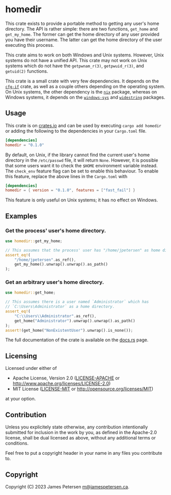 # homedir

This crate exists to provide a portable method to getting any user's home
directory. The API is rather simple: there are two functions,
`get_home` and `get_my_home`. The former can get the home directory
of any user provided you have their username. The latter can get the home
directory of the user executing this process.

This crate aims to work on both Windows and Unix systems. However,
Unix systems do not have a unified API. This crate may not work
on Unix systems which do not have the `getpwnam_r(3)`, `getpwuid_r(3)`,
and `getuid(2)` functions.

This crate is a small crate with very few dependencies. It depends on the [`cfg-if`](https://crates.io/crates/cfg-if) crate,
as well as a couple others depending on the operating system. On Unix systems,
the other dependency is the [`nix`](https://crates.io/crates/nix) package, whereas on Windows systems,
it depends on the [`windows-sys`](https://crates.io/crates/windows-sys) and [`widestring`](https://crates.io/crates/widestring)
packages.

## Usage
This crate is on [crates.io](https://crates.io/crates/homedir) and can be used by executing `cargo add homedir`
or adding the following to the dependencies in your `Cargo.toml` file.

```toml
[dependencies]
homedir = "0.1.0"
```

By default, on Unix, if the library cannot find the current user's home directory
in the `/etc/passwd` file, it will return `None`. However, it is possible that
some users want it to check the `$HOME` environment variable instead.
The `check_env` feature flag can be set to enable this behaviour. To enable
this feature, replace the above lines in the `Cargo.toml` with

```toml
[dependencies]
homedir = { version = "0.1.0", features = ["fast_fail"] }
```

This feature is only useful on Unix systems; it has no effect on Windows.

## Examples
### Get the process' user's home directory.
```rust
use homedir::get_my_home;

// This assumes that the process' user has "/home/jpetersen" as home directory.
assert_eq!(
    "/home/jpetersen".as_ref(),
    get_my_home().unwrap().unwrap().as_path()
);
```

### Get an arbitrary user's home directory.
```rust
use homedir::get_home;

// This assumes there is a user named `Administrator` which has
// `C:\Users\Administrator` as a home directory.
assert_eq!(
    "C:\\Users\\Administrator".as_ref(),
    get_home("Administrator").unwrap().unwrap().as_path()
);
assert!(get_home("NonExistentUser").unwrap().is_none());
```

The full documentation of the crate is available on the [docs.rs](https://docs.rs/homedir) page.

## Licensing
Licensed under either of

 * Apache License, Version 2.0
   ([LICENSE-APACHE](LICENSE-APACHE) or http://www.apache.org/licenses/LICENSE-2.0)
 * MIT License
   ([LICENSE-MIT](LICENSE-MIT) or http://opensource.org/licenses/MIT)

at your option.

## Contribution

Unless you explicitely state otherwise, any contribution intentionally submitted
for inclusion in the work by you, as defined in the Apache-2.0 license, shall
be dual licensed as above, without any additional terms or conditions.

Feel free to put a copyright header in your name in any files you contribute to.

## Copyright
Copyright (C) 2023 James Petersen <m@jamespetersen.ca>.

